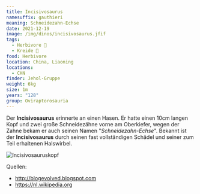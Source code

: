 ```yaml
---
title: Incisivosaurus
namesuffix: gauthieri
meaning: Schneidezahn-Echse
date: 2021-12-19
image: /img/dinos/incisivosaurus.jfif
tags:
  - Herbivore 🌿
  - Kreide 🦴
food: Herbivore
location: China, Liaoning
locations:
  - CHN
finder: Jehol-Gruppe
weight: 6kg
size: 1m
years: "128"
group: Oviraptorosauria
---
```

Der **Incisivosaurus** erinnerte an einen Hasen. Er hatte einen 10cm langen Kopf und zwei große Schneidezähne vorne am Oberkiefer, wegen der Zahne bekam er auch seinen Namen "*Schneidezahn-Echse*". Bekannt ist der **Incisivosaurus** durch seinen fast vollständigen Schädel und seiner zum Teil erhaltenen Halswirbel.

![Incisivosauruskopf](/img/dinos/incisivosaurus.jpg)

Quellen:

* <http://blogevolved.blogspot.com>
* <https://nl.wikipedia.org>